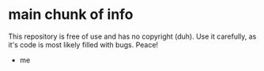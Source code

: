 # main chunk of info #
This repository is free of use and has no copyright (duh).
Use it carefully, as it's code is most likely filled with bugs.
Peace!
- me